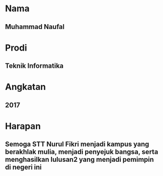 # Nama
## Muhammad Naufal
# Prodi
## Teknik Informatika
# Angkatan
## 2017
# Harapan
## Semoga STT Nurul Fikri menjadi kampus yang berakhlak mulia, menjadi penyejuk bangsa, serta menghasilkan lulusan2 yang menjadi pemimpin di negeri ini
